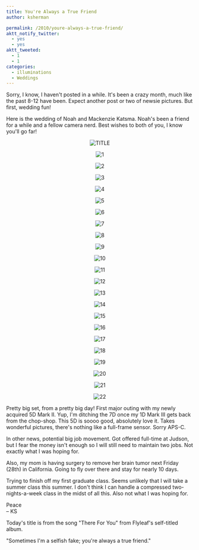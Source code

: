 ```yaml
---
title: You're Always a True Friend
author: ksherman

permalink: /2010/youre-always-a-true-friend/
aktt_notify_twitter:
  - yes
  - yes
aktt_tweeted:
  - 1
  - 1
categories:
  - illuminations
  - Weddings
---
```


Sorry, I know, I haven't posted in a while. It's been a crazy month, much like the past 8-12 have been. Expect another post or two of newsie pictures. But first, wedding fun!

Here is the wedding of Noah and Mackenzie Katsma. Noah's been a friend for a while and a fellow camera nerd. Best wishes to both of you, I know you'll go far!

<p style="text-align: center;">
  <img class="aligncenter" src="https://s3-us-west-2.amazonaws.com/assets.kshermphoto.com/2010PostsImages/05-MAY/NoahMackenzie-TITLE.jpg" alt="TITLE" />
</p>

<p style="text-align: center;">
  <img class="aligncenter" src="https://s3-us-west-2.amazonaws.com/assets.kshermphoto.com/2010PostsImages/05-MAY/NoahMackenzie-1.jpg" alt="1" />
</p>

<p style="text-align: center;">
  <img class="aligncenter" src="https://s3-us-west-2.amazonaws.com/assets.kshermphoto.com/2010PostsImages/05-MAY/NoahMackenzie-2.jpg" alt="2" />
</p>

<p style="text-align: center;">
  <img class="aligncenter" src="https://s3-us-west-2.amazonaws.com/assets.kshermphoto.com/2010PostsImages/05-MAY/NoahMackenzie-3.jpg" alt="3" />
</p>

<p style="text-align: center;">
  <img class="aligncenter" src="https://s3-us-west-2.amazonaws.com/assets.kshermphoto.com/2010PostsImages/05-MAY/NoahMackenzie-4.jpg" alt="4" />
</p>

<p style="text-align: center;">
  <img class="aligncenter" src="https://s3-us-west-2.amazonaws.com/assets.kshermphoto.com/2010PostsImages/05-MAY/NoahMackenzie-5.jpg" alt="5" />
</p>

<p style="text-align: center;">
  <img class="aligncenter" src="https://s3-us-west-2.amazonaws.com/assets.kshermphoto.com/2010PostsImages/05-MAY/NoahMackenzie-6.jpg" alt="6" />
</p>

<p style="text-align: center;">
  <img class="aligncenter" src="https://s3-us-west-2.amazonaws.com/assets.kshermphoto.com/2010PostsImages/05-MAY/NoahMackenzie-7.jpg" alt="7" />
</p>

<p style="text-align: center;">
  <img class="aligncenter" src="https://s3-us-west-2.amazonaws.com/assets.kshermphoto.com/2010PostsImages/05-MAY/NoahMackenzie-8.jpg" alt="8" />
</p>

<p style="text-align: center;">
  <img class="aligncenter" src="https://s3-us-west-2.amazonaws.com/assets.kshermphoto.com/2010PostsImages/05-MAY/NoahMackenzie-9.jpg" alt="9" />
</p>

<p style="text-align: center;">
  <img class="aligncenter" src="https://s3-us-west-2.amazonaws.com/assets.kshermphoto.com/2010PostsImages/05-MAY/NoahMackenzie-10.jpg" alt="10" />
</p>

<p style="text-align: center;">
  <img class="aligncenter" src="https://s3-us-west-2.amazonaws.com/assets.kshermphoto.com/2010PostsImages/05-MAY/NoahMackenzie-11.jpg" alt="11" />
</p>

<p style="text-align: center;">
  <img class="aligncenter" src="https://s3-us-west-2.amazonaws.com/assets.kshermphoto.com/2010PostsImages/05-MAY/NoahMackenzie-12.jpg" alt="12" />
</p>

<p style="text-align: center;">
  <img class="aligncenter" src="https://s3-us-west-2.amazonaws.com/assets.kshermphoto.com/2010PostsImages/05-MAY/NoahMackenzie-13.jpg" alt="13" />
</p>

<p style="text-align: center;">
  <img class="aligncenter" src="https://s3-us-west-2.amazonaws.com/assets.kshermphoto.com/2010PostsImages/05-MAY/NoahMackenzie-14.jpg" alt="14" />
</p>

<p style="text-align: center;">
  <img class="aligncenter" src="https://s3-us-west-2.amazonaws.com/assets.kshermphoto.com/2010PostsImages/05-MAY/NoahMackenzie-15.jpg" alt="15" />
</p>

<p style="text-align: center;">
  <img class="aligncenter" src="https://s3-us-west-2.amazonaws.com/assets.kshermphoto.com/2010PostsImages/05-MAY/NoahMackenzie-16.jpg" alt="16" />
</p>

<p style="text-align: center;">
  <img class="aligncenter" src="https://s3-us-west-2.amazonaws.com/assets.kshermphoto.com/2010PostsImages/05-MAY/NoahMackenzie-17.jpg" alt="17" />
</p>

<p style="text-align: center;">
  <img class="aligncenter" src="https://s3-us-west-2.amazonaws.com/assets.kshermphoto.com/2010PostsImages/05-MAY/NoahMackenzie-19.jpg" alt="18" />
</p>

<p style="text-align: center;">
  <img class="aligncenter" src="https://s3-us-west-2.amazonaws.com/assets.kshermphoto.com/2010PostsImages/05-MAY/NoahMackenzie-20.jpg" alt="19" />
</p>

<p style="text-align: center;">
  <img class="aligncenter" src="https://s3-us-west-2.amazonaws.com/assets.kshermphoto.com/2010PostsImages/05-MAY/NoahMackenzie-21.jpg" alt="20" />
</p>

<p style="text-align: center;">
  <img class="aligncenter" src="https://s3-us-west-2.amazonaws.com/assets.kshermphoto.com/2010PostsImages/05-MAY/NoahMackenzie-22.jpg" alt="21" />
</p>

<p style="text-align: center;">
  <img class="aligncenter" src="https://s3-us-west-2.amazonaws.com/assets.kshermphoto.com/2010PostsImages/05-MAY/NoahMackenzie-23.jpg" alt="22" />
</p>

<p style="text-align: left;">
  Pretty big set, from a pretty big day! First major outing with my newly acquired 5D Mark II. Yup, I'm ditching the 7D once my 1D Mark III gets back from the chop-shop. This 5D is soooo good, absolutely love it. Takes wonderful pictures, there's nothing like a full-frame sensor. Sorry APS-C.
</p>

<p style="text-align: left;">
  In other news, potential big job movement. Got offered full-time at Judson, but I fear the money isn't enough so I will still need to maintain two jobs. Not exactly what I was hoping for.
</p>

<p style="text-align: left;">
  Also, my mom is having surgery to remove her brain tumor next Friday (28th) in California. Going to fly over there and stay for nearly 10 days.
</p>

<p style="text-align: left;">
  Trying to finish off my first graduate class. Seems unlikely that I will take a summer class this summer. I don't think I can handle a compressed two-nights-a-week class in the midst of all this. Also not what I was hoping for.
</p>

<p style="text-align: left;">
  Peace<br /> – KS
</p>

<p style="text-align: left;">
  Today's title is from the song "There For You" from Flyleaf's self-titled album.
</p>

> <p style="text-align: left;">
  "Sometimes I'm a selfish fake; you're always a true friend."
</p>
